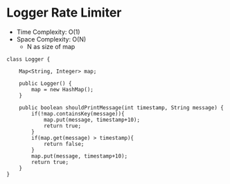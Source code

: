 # Logger Rate Limiter

- Time Complexity: O(1)
- Space Complexity: O(N)
  - N as size of map

```
class Logger {

    Map<String, Integer> map;

    public Logger() {
        map = new HashMap();
    }

    public boolean shouldPrintMessage(int timestamp, String message) {
        if(!map.containsKey(message)){
            map.put(message, timestamp+10);
            return true;
        }
        if(map.get(message) > timestamp){
            return false;
        }
        map.put(message, timestamp+10);
        return true;
    }
}
```
